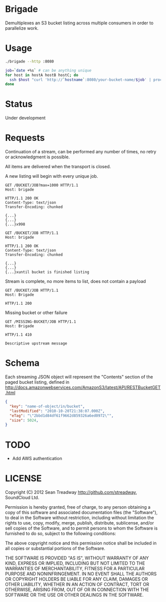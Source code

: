 # Brigade

Demultiplexes an S3 bucket listing across multiple consumers in order to parallelize work.

# Usage

```sh
./brigade --http :8080

job=`date +%s` # can be anything unique
for host in hostA hostB hostC; do
  ssh $host "curl 'http://`hostname`:8080/your-bucket-name/$job' | process-bucket-keys" &
done
```

# Status

Under development

# Requests

Continuation of a stream, can be performed any number of times, no retry or
acknowledgment is possible.

All items are delivered when the transport is closed.

A new listing will begin with every unique job.

```http
GET /BUCKET/JOB?max=1000 HTTP/1.1
Host: brigade

HTTP/1.1 200 OK
Content-Type: text/json
Transfer-Encoding: chunked

{...}
{...}
{...}x998
```

```http
GET /BUCKET/JOB HTTP/1.1
Host: brigade

HTTP/1.1 200 OK
Content-Type: text/json
Transfer-Encoding: chunked

{...}
{...}
{...}xuntil bucket is finished listing
```


Stream is complete, no more items to list, does not contain a payload

```http
GET /BUCKET/JOB HTTP/1.1
Host: Brigade

HTTP/1.1 200
```

Missing bucket or other failure

```http
GET /MISSING-BUCKET/JOB HTTP/1.1
Host: Brigade

HTTP/1.1 410

Descriptive upstream message
```

# Schema

Each streaming JSON object will represent the "Contents" section of the paged
bucket listing, defined in
http://docs.amazonwebservices.com/AmazonS3/latest/API/RESTBucketGET.html

```json
{
  "key": "name-of-object/in/bucket",
  "lastModified": "2010-10-20T21:38:07.000Z",
  "eTag": "\"2bbd1d84df61f9662d859326a6ed0972\"",
  "size": 5024,
}
```

# TODO

 * Add AWS authentication

# LICENSE

Copyright (C) 2012 Sean Treadway <http://github.com/streadway>, SoundCloud Ltd.

Permission is hereby granted, free of charge, to any person obtaining a copy of
this software and associated documentation files (the "Software"), to deal in
the Software without restriction, including without limitation the rights to
use, copy, modify, merge, publish, distribute, sublicense, and/or sell copies
of the Software, and to permit persons to whom the Software is furnished to do
so, subject to the following conditions:

The above copyright notice and this permission notice shall be included in all
copies or substantial portions of the Software.

THE SOFTWARE IS PROVIDED "AS IS", WITHOUT WARRANTY OF ANY KIND, EXPRESS OR
IMPLIED, INCLUDING BUT NOT LIMITED TO THE WARRANTIES OF MERCHANTABILITY,
FITNESS FOR A PARTICULAR PURPOSE AND NONINFRINGEMENT. IN NO EVENT SHALL THE
AUTHORS OR COPYRIGHT HOLDERS BE LIABLE FOR ANY CLAIM, DAMAGES OR OTHER
LIABILITY, WHETHER IN AN ACTION OF CONTRACT, TORT OR OTHERWISE, ARISING FROM,
OUT OF OR IN CONNECTION WITH THE SOFTWARE OR THE USE OR OTHER DEALINGS IN THE
SOFTWARE.
